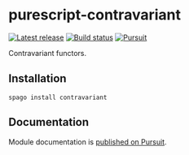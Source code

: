 # purescript-contravariant

[![Latest release](http://img.shields.io/github/release/purescript/purescript-contravariant.svg)](https://github.com/purescript/purescript-contravariant/releases)
[![Build status](https://github.com/purescript/purescript-contravariant/workflows/CI/badge.svg?branch=master)](https://github.com/purescript/purescript-contravariant/actions?query=workflow%3ACI+branch%3Amaster)
[![Pursuit](https://pursuit.purescript.org/packages/purescript-contravariant/badge)](https://pursuit.purescript.org/packages/purescript-contravariant)

Contravariant functors.

## Installation

```
spago install contravariant
```

## Documentation

Module documentation is [published on Pursuit](http://pursuit.purescript.org/packages/purescript-contravariant).
